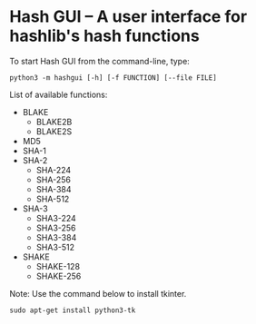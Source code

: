 # Hash GUI – A user interface for hashlib's hash functions

To start Hash GUI from the command-line, type:

```console
python3 -m hashgui [-h] [-f FUNCTION] [--file FILE]
```

List of available functions:

* BLAKE
  * BLAKE2B
  * BLAKE2S
* MD5
* SHA-1
* SHA-2
  * SHA-224
  * SHA-256
  * SHA-384
  * SHA-512
* SHA-3
  * SHA3-224
  * SHA3-256
  * SHA3-384
  * SHA3-512
* SHAKE
  * SHAKE-128
  * SHAKE-256

Note: Use the command below to install tkinter.

```console
sudo apt-get install python3-tk
```
